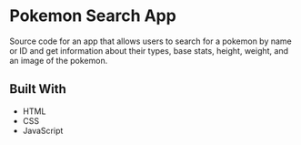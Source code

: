 # Pokemon Search App

Source code for an app that allows users to search for a pokemon by name or ID and get information about their types, base stats, height, weight, and an image of the pokemon.

## Built With

- HTML
- CSS
- JavaScript
